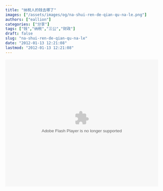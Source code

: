 ```yaml
---
title: "纳税人的钱去哪了"
images: ["/assets/images/og/na-shui-ren-de-qian-qu-na-le.png"]
authors: ["eallion"]
categories: ["分享"]
tags: ["钱","纳税","三公","财政"]
draft: false
slug: "na-shui-ren-de-qian-qu-na-le"
date: "2012-01-13 12:21:08"
lastmod: "2012-01-13 12:21:08"
---
```


<embed src="http://www.tudou.com/v/ZB6CqZSABrE/&resourceId=0_05_02_99&autoPlay=true/v.swf" type="application/x-shockwave-flash" allowscriptaccess="always" allowfullscreen="true" wmode="opaque" width="480" height="400"></embed>
